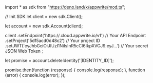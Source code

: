 import * as sdk from "https://deno.land/x/appwrite/mod.ts";

// Init SDK
let client = new sdk.Client();

let account = new sdk.Account(client);

client
    .setEndpoint('https://<REGION>.cloud.appwrite.io/v1') // Your API Endpoint
    .setProject('5df5acd0d48c2') // Your project ID
    .setJWT('eyJhbGciOiJIUzI1NiIsInR5cCI6IkpXVCJ9.eyJ...') // Your secret JSON Web Token
;


let promise = account.deleteIdentity('[IDENTITY_ID]');

promise.then(function (response) {
    console.log(response);
}, function (error) {
    console.log(error);
});